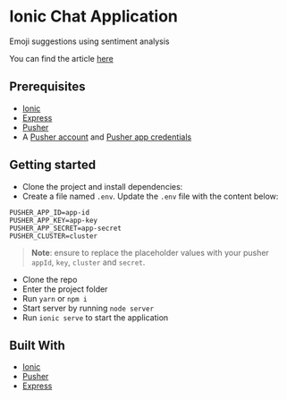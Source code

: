# Ionic Chat Application

Emoji suggestions using sentiment analysis

You can find the article [here](https://pusher.com/tutorials/chat-app-ionic-sentiment)

## Prerequisites

- [Ionic](https://ionicframework.com/getting-started)
- [Express](https://expressjs.com/)
- [Pusher](https://pusher.com)
- A [Pusher account](https://pusher.com/signup) and [Pusher app credentials](http://dashboard.pusher.com/)

## Getting started

- Clone the project and install dependencies:
- Create a file named `.env`. Update the `.env` file with the content below:

```
PUSHER_APP_ID=app-id
PUSHER_APP_KEY=app-key
PUSHER_APP_SECRET=app-secret
PUSHER_CLUSTER=cluster
```

> **Note**: ensure to replace the placeholder values with your pusher `appId`, `key`, `cluster` and `secret`.

- Clone the repo
- Enter the project folder
- Run `yarn` or `npm i`
- Start server by running `node server`
- Run `ionic serve` to start the application


## Built With

- [Ionic](https://ionicframework.com/getting-started)
- [Pusher](https://pusher.com)
- [Express](https://expressjs.com/)
